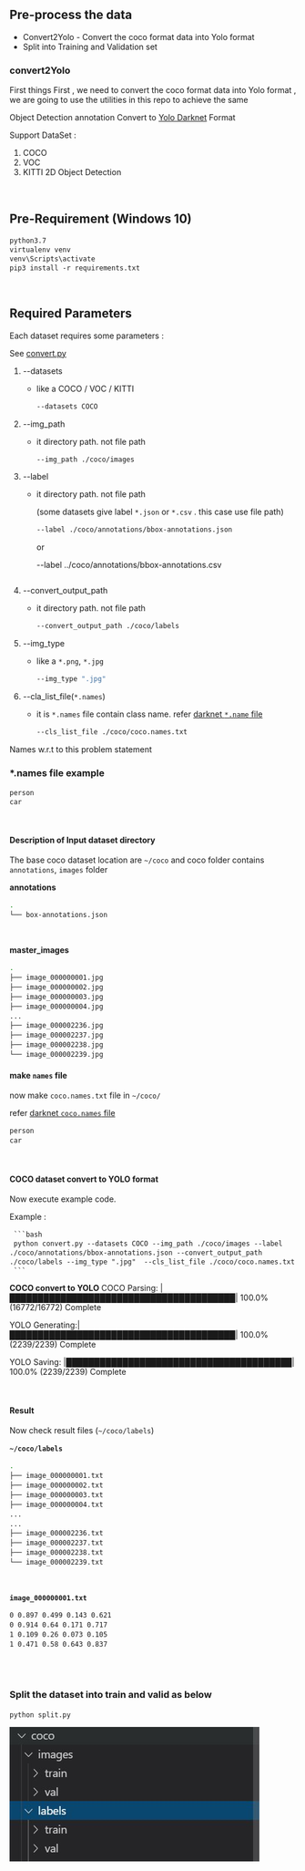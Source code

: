 ## Pre-process the data ##
- Convert2Yolo - Convert the coco format data into Yolo format
- Split into Training and Validation set 


### convert2Yolo ###

First things First , we need to convert the coco format data into Yolo format , we are going to use the utilities in this repo to achieve the same



Object Detection annotation Convert to [Yolo Darknet](https://pjreddie.com/darknet/yolo/) Format

Support DataSet : 

1. COCO
2. VOC
3. KITTI 2D Object Detection

​    

## Pre-Requirement (Windows 10)

```
python3.7
virtualenv venv 
venv\Scripts\activate
pip3 install -r requirements.txt
```

​    

## Required Parameters

Each dataset requires some parameters :

See [convert.py](https://github.com/rvj07ai/EV/blob/main/Object_Detection/code/convertToYolo/convert.py)

1. --datasets

   - like a COCO / VOC / KITTI

     ```bash
     --datasets COCO
     ```

2. --img_path

   - it directory path. not file path

     ```bash
     --img_path ./coco/images
     ```

3. --label

   - it directory path. not file path

     (some datasets give label `*.json` or `*.csv` . this case use file path)

     ```bash
     --label ./coco/annotations/bbox-annotations.json
     ```
     
     or
     
     --label ../coco/annotations/bbox-annotations.csv
     ```

4. --convert_output_path

   - it directory path. not file path

     ```bash
     --convert_output_path ./coco/labels 
     ```

5. --img_type

   - like a `*.png`, `*.jpg`

     ```bash
     --img_type ".jpg"
     ```


6. --cla_list_file(`*.names`)

   - it is `*.names` file contain class name. refer [darknet `*.name` file](https://github.com/pjreddie/darknet/blob/master/data/voc.names)

     ```bash
     --cls_list_file ./coco/coco.names.txt
     ```

Names w.r.t to this problem statement 



### *.names file example

```
person
car
```

​    

#### Description of Input dataset directory

The base coco dataset location are `~/coco` and coco folder contains `annotations`, `images` folder


**annotations**

```bash
.
└── box-annotations.json
```

​    

**master_images**

```bash
.
├── image_000000001.jpg
├── image_000000002.jpg
├── image_000000003.jpg
├── image_000000004.jpg
...
├── image_000002236.jpg
├── image_000002237.jpg
├── image_000002238.jpg
└── image_000002239.jpg
```

#### make `names` file

now make `coco.names.txt` file in `~/coco/`

refer [darknet `coco.names` file](https://github.com/pjreddie/darknet/blob/master/data/coco.names)

```bash
person
car
```

​    

#### COCO dataset convert to YOLO format

Now execute example code. 

Example : 

     ```bash
     python convert.py --datasets COCO --img_path ./coco/images --label ./coco/annotations/bbox-annotations.json --convert_output_path ./coco/labels --img_type ".jpg"  --cls_list_file ./coco/coco.names.txt
     ```

**COCO convert to YOLO**
COCO Parsing:  |████████████████████████████████████████| 100.0% (16772/16772)  Complete


YOLO Generating:|████████████████████████████████████████| 100.0% (2239/2239)  Complete


YOLO Saving:   |████████████████████████████████████████| 100.0% (2239/2239)  Complete

​        

#### Result

Now check result files (`~/coco/labels`)

**`~/coco/labels`**

```bash
.
├── image_000000001.txt
├── image_000000002.txt
├── image_000000003.txt
├── image_000000004.txt
...
...
├── image_000002236.txt
├── image_000002237.txt
├── image_000002238.txt
└── image_000002239.txt
```

​    

**`image_000000001.txt`**

```bash
0 0.897 0.499 0.143 0.621
0 0.914 0.64 0.171 0.717
1 0.109 0.26 0.073 0.105
1 0.471 0.58 0.643 0.837
```

​     
​    

### Split the dataset into train and valid as below ###

```
python split.py
```

![alt text](https://github.com/rvj07ai/EV/blob/main/Object_Detection/code/convertToYolo/train_data.JPG)




